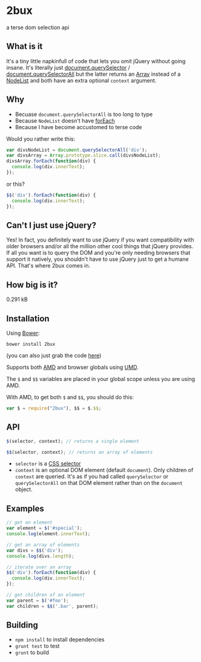 # 2bux

a terse dom selection api

## What is it

It's a tiny little napkinfull of code that lets you omit jQuery without going insane. It's literally just [document.querySelector](https://developer.mozilla.org/en-US/docs/Web/API/document.querySelector) / [document.querySelectorAll](https://developer.mozilla.org/en-US/docs/Web/API/Document.querySelectorAll) but the latter returns an [Array](https://developer.mozilla.org/en-US/docs/Web/JavaScript/Reference/Global_Objects/Array) instead of a [NodeList](https://developer.mozilla.org/en-US/docs/Web/API/NodeList) and both have an extra optional `context` argument.

## Why

* Becuase `document.querySelectorAll` is too long to type
* Because `NodeList` doesn't have [forEach](https://developer.mozilla.org/en-US/docs/Web/JavaScript/Reference/Global_Objects/Array/forEach)
* Because I have become accustomed to terse code

Would you rather write this:

```javascript
var divsNodeList = document.querySelectorAll('div');
var divsArray = Array.prototype.slice.call(divsNodeList);
divsArray.forEach(function(div) {
  console.log(div.innerText);
});
```

or this?

```javascript
$$('div').forEach(function(div) {
  console.log(div.innerText);
});
```

## Can't I just use jQuery?

Yes! In fact, you definitely want to use jQuery if you want compatibility with older browsers and/or all the million other cool things that jQuery provides. If all you want is to query the DOM and you're only needing browsers that support it natively, you shouldn't have to use jQuery just to get a humane API. That's where 2bux comes in.

## How big is it?

0.291 kB

## Installation

Using [Bower](http://bower.io/):

```
bower install 2bux
```

(you can also just grab the code [here](https://github.com/incompl/2bux/tree/master/dest))

Supports both [AMD](http://requirejs.org/docs/whyamd.html) and browser globals using [UMD](https://github.com/umdjs/umd/blob/master/amdWeb.js).

The `$` and `$$` variables are placed in your global scope unless you are using AMD.

With AMD, to get both `$` and `$$`, you should do this:

```javascript
var $ = require("2bux"), $$ = $.$$;
```

## API

```javascript
$(selector, context); // returns a single element
```

```javascript
$$(selector, context); // returns an array of elements
```

* `selector` is a [CSS selector](https://developer.mozilla.org/en-US/docs/Web/Guide/CSS/Getting_Started/Selectors)
* `context` is an optional DOM element (default `document`). Only children of `context` are queried. It's as if you had called `querySelector` or `querySelectorAll` on that DOM element rather than on the `document` object.

## Examples

```javascript
// get an element
var element = $('#special');
console.log(element.innerText);

// get an array of elements
var divs = $$('div');
console.log(divs.length);

// iterate over an array
$$('div').forEach(function(div) {
  console.log(div.innerText);
});

// get children of an element
var parent = $('#foo');
var children = $$('.bar', parent);
```

## Building

* `npm install` to install dependencies
* `grunt test` to test
* `grunt` to build
